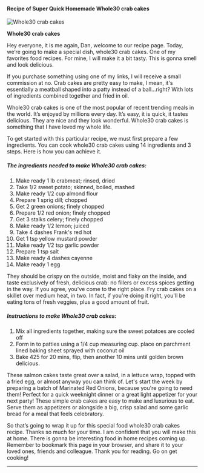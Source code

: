             

#### Recipe of Super Quick Homemade Whole30 crab cakes

![Whole30 crab cakes](https://img-global.cpcdn.com/recipes/9b1e31943801dad0/751x532cq70/whole30-crab-cakes-recipe-main-photo.jpg)

**Whole30 crab cakes**

Hey everyone, it is me again, Dan, welcome to our recipe page. Today, we’re going to make a special dish, whole30 crab cakes. One of my favorites food recipes. For mine, I will make it a bit tasty. This is gonna smell and look delicious.

If you purchase something using one of my links, I will receive a small commission at no. Crab cakes are pretty easy to make, I mean, it's essentially a meatball shaped into a patty instead of a ball…right? With lots of ingredients combined together and fried in oil.

Whole30 crab cakes is one of the most popular of recent trending meals in the world. It’s enjoyed by millions every day. It’s easy, it is quick, it tastes delicious. They are nice and they look wonderful. Whole30 crab cakes is something that I have loved my whole life.

To get started with this particular recipe, we must first prepare a few ingredients. You can cook whole30 crab cakes using 14 ingredients and 3 steps. Here is how you can achieve it.

##### The ingredients needed to make Whole30 crab cakes:

1.  Make ready 1 lb crabmeat; rinsed, dried
2.  Take 1/2 sweet potato; skinned, boiled, mashed
3.  Make ready 1/2 cup almond flour
4.  Prepare 1 sprig dill; chopped
5.  Get 2 green onions; finely chopped
6.  Prepare 1/2 red onion; finely chopped
7.  Get 3 stalks celery; finely chopped
8.  Make ready 1/2 lemon; juiced
9.  Take 4 dashes Frank's red hot
10.  Get 1 tsp yellow mustard powder
11.  Make ready 1/2 tsp garlic powder
12.  Prepare 1 tsp salt
13.  Make ready 4 dashes cayenne
14.  Make ready 1 egg

They should be crispy on the outside, moist and flaky on the inside, and taste exclusively of fresh, delicious crab: no fillers or excess spices getting in the way. If you agree, you've come to the right place. Fry crab cakes on a skillet over medium heat, in two. In fact, if you're doing it right, you'll be eating tons of fresh veggies, plus a good amount of fruit.

##### Instructions to make Whole30 crab cakes:

1.  Mix all ingredients together, making sure the sweet potatoes are cooled off
2.  Form in to patties using a 1/4 cup measuring cup. place on parchment lined baking sheet sprayed with coconut oil
3.  Bake 425 for 20 mins, flip, then another 10 mins until golden brown delicious.

These salmon cakes taste great over a salad, in a lettuce wrap, topped with a fried egg, or almost anyway you can think of. Let's start the week by preparing a batch of Marinated Red Onions, because you're going to need them! Perfect for a quick weeknight dinner or a great light appetizer for your next party! These simple crab cakes are easy to make and luxurious to eat. Serve them as appetizers or alongside a big, crisp salad and some garlic bread for a meal that feels celebratory.

So that’s going to wrap it up for this special food whole30 crab cakes recipe. Thanks so much for your time. I am confident that you will make this at home. There is gonna be interesting food in home recipes coming up. Remember to bookmark this page in your browser, and share it to your loved ones, friends and colleague. Thank you for reading. Go on get cooking!

* * *